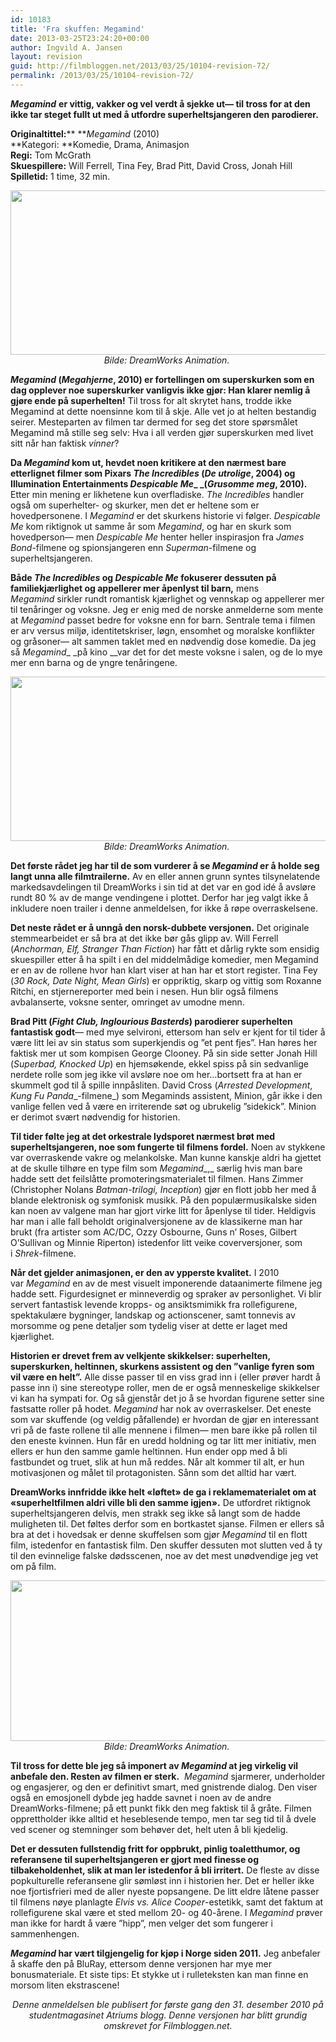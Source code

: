 ```yaml
---
id: 10183
title: 'Fra skuffen: Megamind'
date: 2013-03-25T23:24:20+00:00
author: Ingvild A. Jansen
layout: revision
guid: http://filmbloggen.net/2013/03/25/10104-revision-72/
permalink: /2013/03/25/10104-revision-72/
---
```

**_Megamind_** **er vittig, vakker og vel verdt å sjekke ut— til tross for at den ikke tar steget fullt ut med å utfordre superheltsjangeren den parodierer.<!--more-->**

**Originaltittel:**** **_Megamind_ (2010)  
**Kategori: **Komedie, Drama, Animasjon  
**Regi:** Tom McGrath  
**Skuespillere:** Will Ferrell, Tina Fey, Brad Pitt, David Cross, Jonah Hill  
**Spilletid:** 1 time, 32 min.

<p style="text-align: center">
  <a href="http://filmbloggen.net/2013/03/25/fra-skuffen-megamind/megamind2/" rel="attachment wp-att-10110"><img class="aligncenter size-large wp-image-10110" src="http://filmbloggen.net/wp-content/uploads//2013/03/Megamind2-620x263.jpg" alt="" width="620" height="263" /></a><em>Bilde: DreamWorks Animation. </em>
</p>

**_Megamind_ (_Megahjerne_, 2010) er fortellingen om superskurken som en dag opplever noe superskurker vanligvis ikke gjør: Han klarer nemlig å gjøre ende på superhelten!** Til tross for alt skrytet hans, trodde ikke Megamind at dette noensinne kom til å skje. Alle vet jo at helten bestandig seirer. Mesteparten av filmen tar dermed for seg det store spørsmålet Megamind må stille seg selv: Hva i all verden gjør superskurken med livet sitt når han faktisk _vinner_?

**Da _Megamind_ kom ut, hevdet noen kritikere at den nærmest bare etterlignet filmer som Pixars _The Incredibles_ (_De utrolige_, 2004) og Illumination Entertainments _Despicable Me__ _(_Grusomme meg_, 2010).** Etter min mening er likhetene kun overfladiske. _The Incredibles_ handler også om superhelter- og skurker, men det er heltene som er hovedpersonene. I _Megamind_ er det skurkens historie vi følger. _Despicable Me_ kom riktignok ut samme år som _Megamind_, og har en skurk som hovedperson— men _Despicable Me_ henter heller inspirasjon fra _James Bond_-filmene og spionsjangeren enn _Superman_-filmene og superheltsjangeren.

**Både _The Incredibles_ og _Despicable Me_ fokuserer dessuten på familiekjærlighet og appellerer mer åpenlyst til barn,** mens _Megamind_ sirkler rundt romantisk kjærlighet og vennskap og appellerer mer til tenåringer og voksne. Jeg er enig med de norske anmelderne som mente at _Megamind_ passet bedre for voksne enn for barn. Sentrale tema i filmen er arv versus miljø, identitetskriser, løgn, ensomhet og moralske konflikter og gråsoner— alt sammen taklet med en nødvendig dose komedie. Da jeg så _Megamind__ _på kino __var det for det meste voksne i salen, og de lo mye mer enn barna og de yngre tenåringene.

<p style="text-align: center">
  <a href="http://filmbloggen.net/2013/03/25/fra-skuffen-megamind/megamind1/" rel="attachment wp-att-10109"><img class="aligncenter size-large wp-image-10109" src="http://filmbloggen.net/wp-content/uploads//2013/03/Megamind1-620x263.jpg" alt="" width="620" height="263" /></a><em>Bilde: DreamWorks Animation. </em>
</p>

**Det første rådet jeg har til de som vurderer å se _Megamind_ er å holde seg langt unna alle filmtrailerne.** Av en eller annen grunn syntes tilsynelatende markedsavdelingen til DreamWorks i sin tid at det var en god idé å avsløre rundt 80 % av de mange vendingene i plottet. Derfor har jeg valgt ikke å inkludere noen trailer i denne anmeldelsen, for ikke å røpe overraskelsene.

**Det neste rådet er å unngå den norsk-dubbete versjonen.** Det originale stemmearbeidet er så bra at det ikke bør gås glipp av. Will Ferrell (_Anchorman, Elf, Stranger Than Fiction_) har fått et dårlig rykte som ensidig skuespiller etter å ha spilt i en del middelmådige komedier, men Megamind er en av de rollene hvor han klart viser at han har et stort register. Tina Fey (_30 Rock, Date Night, Mean Girls_) er oppriktig, skarp og vittig som Roxanne Ritchi, en stjernereporter med bein i nesen. Hun blir også filmens avbalanserte, voksne senter, omringet av umodne menn.

**Brad Pitt (_Fight Club, Inglourious Basterds_) parodierer superhelten fantastisk godt**— med mye selvironi, ettersom han selv er kjent for til tider å være litt lei av sin status som superkjendis og ”et pent fjes”. Han høres her faktisk mer ut som kompisen George Clooney. På sin side setter Jonah Hill (_Superbad, Knocked Up_) en hjemsøkende, ekkel spiss på sin sedvanlige nerdete rolle som jeg ikke vil avsløre noe om her…bortsett fra at han er skummelt god til å spille innpåsliten. David Cross (_Arrested Development_, _Kung Fu Panda__-filmene_) som Megaminds assistent, Minion, går ikke i den vanlige fellen ved å være en irriterende søt og ubrukelig ”sidekick”. Minion er derimot svært nødvendig for historien.

**Til tider følte jeg at det orkestrale lydsporet nærmest brøt med superheltsjangeren, noe som fungerte til filmens fordel.** Noen av stykkene var overraskende vakre og melankolske. Man kunne kanskje aldri ha gjettet at de skulle tilhøre en type film som _Megamind__,_ særlig hvis man bare hadde sett det feilslåtte promoteringsmaterialet til filmen. Hans Zimmer (Christopher Nolans _Batman-trilogi, Inception_) gjør en flott jobb her med å blande elektronisk og symfonisk musikk. På den populærmusikalske siden kan noen av valgene man har gjort virke litt for åpenlyse til tider. Heldigvis har man i alle fall beholdt originalversjonene av de klassikerne man har brukt (fra artister som AC/DC, Ozzy Osbourne, Guns n’ Roses, Gilbert O’Sullivan og Minnie Riperton) istedenfor litt veike coverversjoner, som i _Shrek_-filmene.

<div class="video-shortcode">
</div>

**Når det gjelder animasjonen, er den av ypperste kvalitet.** I 2010 var _Megamind_ en av de mest visuelt imponerende dataanimerte filmene jeg hadde sett. Figurdesignet er minneverdig og spraker av personlighet. Vi blir servert fantastisk levende kropps- og ansiktsmimikk fra rollefigurene, spektakulære bygninger, landskap og actionscener, samt tonnevis av morsomme og pene detaljer som tydelig viser at dette er laget med kjærlighet.

**Historien er drevet frem av velkjente skikkelser: superhelten, superskurken, heltinnen, skurkens assistent og den ”vanlige fyren som vil være en helt”.** Alle disse passer til en viss grad inn i (eller prøver hardt å passe inn i) sine stereotype roller, men de er også menneskelige skikkelser vi kan ha sympati for. Og så gjenstår det jo å se hvordan figurene setter sine fastsatte roller på hodet. _Megamind_ har nok av overraskelser. Det eneste som var skuffende (og veldig påfallende) er hvordan de gjør en interessant vri på de faste rollene til alle mennene i filmen— men bare ikke på rollen til den eneste kvinnen. Hun får en uredd holdning og tar litt mer initiativ, men ellers er hun den samme gamle heltinnen. Hun ender opp med å bli fastbundet og truet, slik at hun må reddes. Når alt kommer til alt, er hun motivasjonen og målet til protagonisten. Sånn som det alltid har vært.

**DreamWorks innfridde ikke helt &laquo;løftet&raquo; de ga i reklamematerialet om at &laquo;superheltfilmen aldri ville bli den samme igjen&raquo;.** De utfordret riktignok superheltsjangeren delvis, men strakk seg ikke så langt som de hadde muligheten til. Det føltes derfor som en bortkastet sjanse. Filmen er ellers så bra at det i hovedsak er denne skuffelsen som gjør _Megamind_ til en flott film, istedenfor en fantastisk film. Den skuffer dessuten mot slutten ved å ty til den evinnelige falske dødsscenen, noe av det mest unødvendige jeg vet om på film.

<p style="text-align: center">
  <a href="http://filmbloggen.net/2013/03/25/fra-skuffen-megamind/megamind3/" rel="attachment wp-att-10111"><img class="aligncenter size-large wp-image-10111" src="http://filmbloggen.net/wp-content/uploads//2013/03/Megamind3-620x257.jpg" alt="" width="620" height="257" /></a><em>Bilde: DreamWorks Animation. </em>
</p>

**Til tross for dette ble jeg så imponert av _Megamind_ at jeg virkelig vil anbefale den. Resten av filmen er sterk.**  _Megamind_ sjarmerer, underholder og engasjerer, og den er definitivt smart, med gnistrende dialog. Den viser også en emosjonell dybde jeg hadde savnet i noen av de andre DreamWorks-filmene; på ett punkt fikk den meg faktisk til å gråte. Filmen opprettholder ikke alltid et heseblesende tempo, men tar seg tid til å dvele ved scener og stemninger som behøver det, helt uten å bli kjedelig.

**Det er dessuten fullstendig fritt for oppbrukt, pinlig toaletthumor, og referansene til superheltsjangeren er gjort med finesse og tilbakeholdenhet, slik at man ler istedenfor å bli irritert.** De fleste av disse popkulturelle referansene glir sømløst inn i historien her. Det er heller ikke noe fjortisfrieri med de aller nyeste popsangene. De litt eldre låtene passer til filmens nøye planlagte _Elvis vs. Alice Cooper_-estetikk, samt det faktum at rollefigurene skal være et sted mellom 20- og 40-årene. I _Megamind_ prøver man ikke for hardt å være ”hipp”, men velger det som fungerer i sammenhengen.

**_Megamind_ har vært tilgjengelig for kjøp i Norge siden 2011.** Jeg anbefaler å skaffe den på BluRay, ettersom denne versjonen har mye mer bonusmateriale. Et siste tips: Et stykke ut i rulleteksten kan man finne en morsom liten ekstrascene!

<p style="text-align: center">
  <em>Denne anmeldelsen ble publisert for første gang den 31. desember 2010 på studentmagasinet Atriums blogg. Denne versjonen har blitt grundig omskrevet for Filmbloggen.net.</em>
</p>